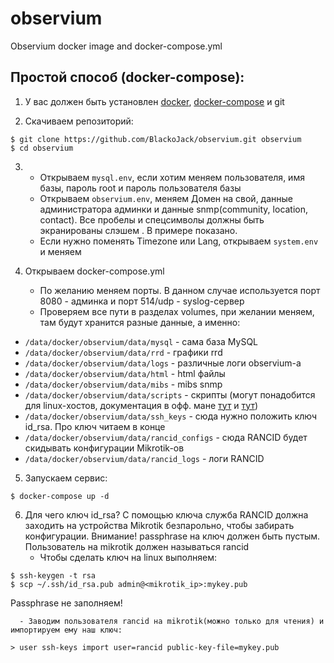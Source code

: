 # observium
Observium docker image and docker-compose.yml

## Простой способ (docker-compose):
1. У вас должен быть установлен [docker](https://docs.docker.com/engine/installation/), [docker-compose](https://docs.docker.com/compose/install/) и git

2. Скачиваем репозиторий:
```
$ git clone https://github.com/BlackoJack/observium.git observium
$ cd observium
```

3. 
      - Открываем `mysql.env`, если хотим меняем пользователя, имя базы, пароль root и пароль пользователя базы
      - Открываем `observium.env`, меняем Домен на свой, данные администратора админки и данные snmp(community, location, contact). Все пробелы и спецсимволы должны быть экранированы слэшем \. В примере показано.
      - Если нужно поменять Timezone или Lang, открываем `system.env` и меняем

4. Открываем docker-compose.yml
      - По желанию меняем порты. В данном случае используется порт 8080 - админка и порт 514/udp - syslog-сервер
      - Проверяем все пути в разделах volumes, при желании меняем, там будут хранится разные данные, а именно:
- `/data/docker/observium/data/mysql` - сама база MySQL
- `/data/docker/observium/data/rrd` - графики rrd
- `/data/docker/observium/data/logs` - различные логи observium-а
- `/data/docker/observium/data/html` - html файлы
- `/data/docker/observium/data/mibs` - mibs snmp
- `/data/docker/observium/data/scripts` - скрипты (могут понадобится для linux-хостов, документация в офф. мане [тут](http://docs.observium.org/unix_agent/) и [тут](http://docs.observium.org/apps/))
- `/data/docker/observium/data/ssh_keys` - сюда нужно положить ключ id_rsa. Про ключ читаем в конце
- `/data/docker/observium/data/rancid_configs` - сюда RANCID будет скидывать конфигурации Mikrotik-ов
- `/data/docker/observium/data/rancid_logs` - логи RANCID

5. Запускаем сервис:
```
$ docker-compose up -d
```

6. Для чего ключ id_rsa?
С помощью ключа служба RANCID должна заходить на устройства Mikrotik безпарольно, чтобы забирать конфигурации. Внимание! passphrase на ключ должен быть пустым. Пользователь на mikrotik должен называться rancid
      - Чтобы сделать ключ на linux выполняем:
```
$ ssh-keygen -t rsa
$ scp ~/.ssh/id_rsa.pub admin@<mikrotik_ip>:mykey.pub
```
Passphrase не заполняем!

      - Заводим пользователя rancid на mikrotik(можно только для чтения) и импортируем ему наш ключ:
```
> user ssh-keys import user=rancid public-key-file=mykey.pub
```
